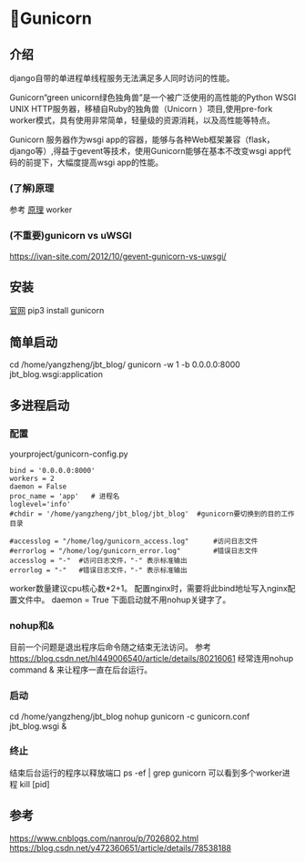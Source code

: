 🦄Gunicorn
===
## 介绍
django自带的单进程单线程服务无法满足多人同时访问的性能。

Gunicorn“green unicorn绿色独角兽”是一个被广泛使用的高性能的Python WSGI UNIX HTTP服务器，移植自Ruby的独角兽（Unicorn ）项目,使用pre-fork worker模式，具有使用非常简单，轻量级的资源消耗，以及高性能等特点。

Gunicorn 服务器作为wsgi app的容器，能够与各种Web框架兼容（flask，django等）,得益于gevent等技术，使用Gunicorn能够在基本不改变wsgi app代码的前提下，大幅度提高wsgi app的性能。
### (了解)原理
参考 [原理](https://blog.csdn.net/jailman/article/details/78496522)
worker
### (不重要)gunicorn vs uWSGI
https://ivan-site.com/2012/10/gevent-gunicorn-vs-uwsgi/

## 安装
[官网](https://gunicorn.org/#quickstart)
pip3 install gunicorn

## 简单启动
cd /home/yangzheng/jbt_blog/
gunicorn -w 1 -b 0.0.0.0:8000 jbt_blog.wsgi:application

## 多进程启动
### 配置
yourproject/gunicorn-config.py
```
bind = '0.0.0.0:8000'
workers = 2
daemon = False
proc_name = 'app'   # 进程名
loglevel='info'
#chdir = '/home/yangzheng/jbt_blog/jbt_blog'  #gunicorn要切换到的目的工作目录

#accesslog = "/home/log/gunicorn_access.log"      #访问日志文件
#errorlog = "/home/log/gunicorn_error.log"        #错误日志文件
accesslog = "-"  #访问日志文件，"-" 表示标准输出
errorlog = "-"   #错误日志文件，"-" 表示标准输出
```
worker数量建议cpu核心数*2+1。
配置nginx时，需要将此bind地址写入nginx配置文件中。
daemon = True  下面启动就不用nohup关键字了。
### nohup和&
目前一个问题是退出程序后命令随之结束无法访问。
参考 https://blog.csdn.net/hl449006540/article/details/80216061
经常连用nohup command & 来让程序一直在后台运行。
### 启动
cd /home/yangzheng/jbt_blog
nohup gunicorn -c gunicorn.conf jbt_blog.wsgi &
### 终止
结束后台运行的程序以释放端口
ps -ef | grep gunicorn  可以看到多个worker进程
kill [pid]


## 参考
https://www.cnblogs.com/nanrou/p/7026802.html
https://blog.csdn.net/y472360651/article/details/78538188

